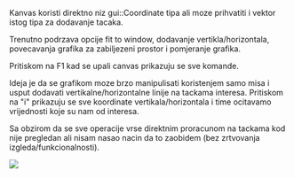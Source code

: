 Kanvas koristi direktno niz gui::Coordinate tipa ali moze prihvatiti i vektor istog tipa za dodavanje tacaka.

Trenutno podrzava opcije fit to window, dodavanje vertikla/horizontala, povecavanja grafika za zabiljezeni prostor i pomjeranje grafika. 

Pritiskom na F1 kad se upali canvas prikazuju se sve komande.

Ideja je da se grafikom moze brzo manipulisati koristenjem samo misa i usput dodavati vertikalne/horizontalne linije na tackama interesa. Pritiskom na "i" prikazuju se sve koordinate vertikala/horizontala i time ocitavamo vrijednosti koje su nam od interesa.

Sa obzirom da se sve operacije vrse direktnim proracunom na tackama kod nije pregledan ali nisam nasao nacin da to zaobidem (bez zrtvovanja izgleda/funkcionalnosti).


[<img src="https://i.imgur.com/eUXcnIT.mp4"/>](https://imgur.com/eUXcnIT)
